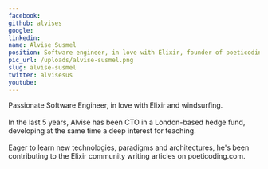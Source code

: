 ```yaml
---
facebook: 
github: alvises
google: 
linkedin: 
name: Alvise Susmel
position: Software engineer, in love with Elixir, founder of poeticoding.com
pic_url: /uploads/alvise-susmel.png
slug: alvise-susmel
twitter: alvisesus
youtube: 
---
```

<p>Passionate Software Engineer, in love with Elixir and windsurfing.<br />
<br />
In the last 5 years, Alvise has been CTO in a London-based hedge fund, developing at the same time a deep interest for teaching.<br />
<br />
Eager to learn new technologies, paradigms and architectures, he&#39;s been contributing to the Elixir community writing articles on poeticoding.com.</p>

